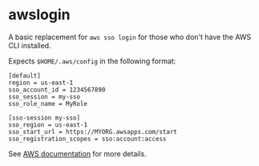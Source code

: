 # awslogin

A basic replacement for `aws sso login` for those who don't have the AWS CLI installed.

Expects `$HOME/.aws/config` in the following format:

```
[default]
region = us-east-1
sso_account_id = 1234567890
sso_session = my-sso
sso_role_name = MyRole

[sso-session my-sso]
sso_region = us-east-1
sso_start_url = https://MYORG.awsapps.com/start
sso_registration_scopes = sso:account:access
```

See [AWS documentation](https://docs.aws.amazon.com/sdkref/latest/guide/feature-sso-credentials.html) for more details.
